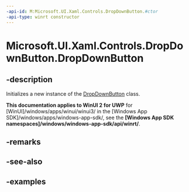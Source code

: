 ```yaml
---
-api-id: M:Microsoft.UI.Xaml.Controls.DropDownButton.#ctor
-api-type: winrt constructor
---
```

<!-- Method syntax.
public DropDownButton.DropDownButton()
-->

# Microsoft.UI.Xaml.Controls.DropDownButton.DropDownButton


## -description

Initializes a new instance of the [DropDownButton](dropdownbutton.md) class.


**This documentation applies to WinUI 2 for UWP** for [WinUI]/windows/apps/winui/winui3/ in the [Windows App SDK]/windows/apps/windows-app-sdk/, see the **[Windows App SDK namespaces]/windows/windows-app-sdk/api/winrt/**.

## -remarks


## -see-also


## -examples



